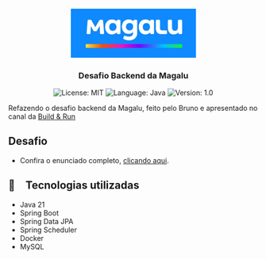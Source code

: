 <p align="center" width="100%">
    <img width="50%" src="https://github.com/buildrun-tech/buildrun-desafio-backend-magalu/blob/main/images/logo-magalu.png" alt=""> 
</p>


<h3 align="center">
  Desafio Backend da Magalu
</h3>

<p align="center">

  <img alt="License: MIT" src="https://img.shields.io/badge/license-MIT-%2304D361">
  <img alt="Language: Java" src="https://img.shields.io/badge/language-java-green">
  <img alt="Version: 1.0" src="https://img.shields.io/badge/version-1.0-yellowgreen">

</p>

Refazendo o desafio backend da Magalu, feito pelo Bruno e apresentado no canal da [Build & Run](https://www.youtube.com/@buildrun-tech?sub_confirmation=1)

## Desafio
- Confira o enunciado completo, [clicando aqui](./PROBLEM.md).

## :rocket: Tecnologias utilizadas

* Java 21
* Spring Boot
* Spring Data JPA
* Spring Scheduler
* Docker
* MySQL